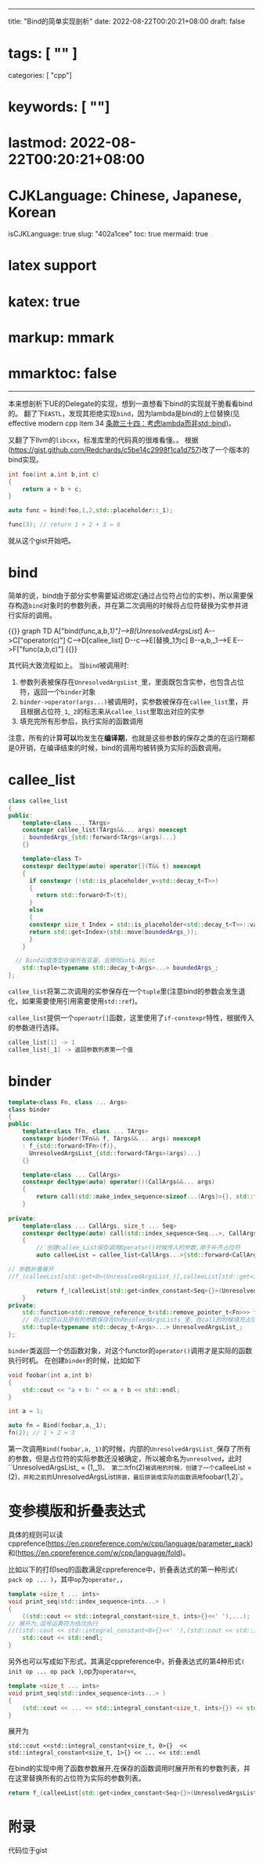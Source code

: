 
---
title: "Bind的简单实现剖析"
date: 2022-08-22T00:20:21+08:00
draft: false
# tags: [ "" ]
categories: [ "cpp"]
# keywords: [ ""]
# lastmod: 2022-08-22T00:20:21+08:00
# CJKLanguage: Chinese, Japanese, Korean
isCJKLanguage: true
slug: "402a1cee"
toc: true
mermaid: true
# latex support
# katex: true
# markup: mmark
# mmarktoc: false 
---

本来想剖析下UE的Delegate的实现，想到一直想看下bind的实现就干脆看看bind的。
翻了下`EASTL`，发现其拒绝实现`bind`，因为lambda是bind的上位替换(见effective modern cpp item 34 [条款三十四：考虑lambda而非std::bind](https://github.com/CnTransGroup/EffectiveModernCppChinese/blob/master/src/6.LambdaExpressions/item34.md))。

又翻了下llvm的`libcxx`，标准库里的代码真的很难看懂。。
根据(https://gist.github.com/Redchards/c5be14c2998f1ca1d757)改了一个版本的bind实现。

```cpp
int foo(int a,int b,int c)
{
    return a + b + c;
}

auto func = bind(foo,1,2,std::placeholder::_1);

func(3); // return 1 + 2 + 3 = 6
```

就从这个gist开始吧。

# bind

简单的说，bind由于部分实参需要延迟绑定(通过占位符占位的实参)，所以需要保存构造`bind`对象时的参数列表，并在第二次调用的时候将占位符替换为实参并进行实际的调用。

{{<mermaid>}}
graph TD
A["bind(func,a,b,_1)"]-->B[UnresolvedArgsList_]
A-->C["operator(c)"]
C-->D[callee_list]
D--c-->E[替换_1为c]
B--a,b,_1-->E
E-->F["func(a,b,c)"]
{{</mermaid>}}

其代码大致流程如上。
当`bind`被调用时:

1. 参数列表被保存在`UnresolvedArgsList_`里，里面既包含实参，也包含占位符，返回一个`binder`对象
2. `binder->operator(args...)`被调用时，实参数被保存在`callee_list`里，并且根据占位符`_1`,`_2`的标志来从`callee_list`里取出对应的实参
3. 填充完所有形参后，执行实际的函数调用

注意，所有的计算**可以**均发生在**编译期**，也就是这些参数的保存之类的在运行期都是0开销，在编译结束的时候，bind的调用均被转换为实际的函数调用。

# callee_list

```cpp
class callee_list
{
public:
	template<class ... TArgs>
	constexpr callee_list(TArgs&&... args) noexcept
	: boundedArgs_{std::forward<TArgs>(args)...}
	{}

	template<class T>
	constexpr decltype(auto) operator[](T&& t) noexcept
	{
	  if constexpr (!std::is_placeholder_v<std::decay_t<T>>)
	  {
	  	return std::forward<T>(t);
	  }
	  else
	  {
	  constexpr size_t Index = std::is_placeholder<std::decay_t<T>>::value - 1;
	  return std::get<Index>(std::move(boundedArgs_));
	  }
	}

  // Bind以值类型存储所有变量，会擦除int& 到int
	std::tuple<typename std::decay_t<Args>...> boundedArgs_;	
};
```

`callee_list`将第二次调用的实参保存在一个`tuple`里(注意bind的参数会发生退化，如果需要使用引用需要使用`std::ref`)。

`callee_list`提供一个`operaotr[]`函数，这里使用了`if-constexpr`特性，根据传入的参数进行选择。

```c
callee_list[1] -> 1
callee_list[_1] -> 返回参数列表第一个值
```

# binder

```cpp
template<class Fn, class ... Args>
class binder
{
public:
	template<class TFn, class ... TArgs>
	constexpr binder(TFn&& f, TArgs&&... args) noexcept 
	: f_{std::forward<TFn>(f)},
	  UnresolvedArgsList_{std::forward<TArgs>(args)...}
	{}

	template<class ... CallArgs>
	constexpr decltype(auto) operator()(CallArgs&&... args) 
	{
		return call(std::make_index_sequence<sizeof...(Args)>{}, std::forward<CallArgs>(args)...);
	}
	
private:
	template<class ... CallArgs, size_t ... Seq>
	constexpr decltype(auto) call(std::index_sequence<Seq...>, CallArgs&&... args) 
	{
		// 创建callee_List保存调用Operator()时候传入的参数,用于补齐占位符
		auto calleeList = callee_list<CallArgs...>{std::forward<CallArgs>(args)...};

// 参数折叠展开 
//f_(calleeList[std::get<0>(UnresolvedArgsList_)],calleeList[std::get<1>(UnresolvedArgsList_)],calleeList[std::get<2>(UnresolvedArgsList_)],....)

		return f_(calleeList[std::get<index_constant<Seq>{}>(UnresolvedArgsList_)]...);
	}
private:
	std::function<std::remove_reference_t<std::remove_pointer_t<Fn>>> f_;
	// 将占位符以及原有的参数保存在UnResolvedArgsLists_里，在call的时候填充占位符
	std::tuple<typename std::decay_t<Args>...> UnresolvedArgsList_;
};
```

`binder`类返回一个仿函数对象，对这个functor的`operator()`调用才是实际的函数执行时机。
在创建`binder`的时候，比如如下

```cpp
void foobar(int a,int b)
{
    std::cout << "a + b: " << a + b << std::endl;
}

int a = 1;

auto fn = Bind(foobar,a,_1);
fn(2); // 1 + 2 = 3
```

第一次调用`Bind(foobar,a,_1)`的时候，内部的`UnresolvedArgsList_`保存了所有的参数，但是占位符的实际参数还没被确定，所以被命名为`unresolved`，此时``UnresolvedArgsList_ = (1,_1)`。
第二次`fn(2)`被调用的时候，创建了一个`calleeList = (2)`，并和之前的`UnresolvedArgsList`拼装，最后拼装成实际的函数调用`foobar(1,2)`。

# 变参模版和折叠表达式

具体的规则可以读cpprefence(https://en.cppreference.com/w/cpp/language/parameter_pack)和(https://en.cppreference.com/w/cpp/language/fold)。

比如以下的打印seq的函数满足cppreference中，折叠表达式的第一种形式`( pack op ... )`，其中`op`为`operator,`，
```cpp
template <size_t ... ints>
void print_seq(std::index_sequence<ints...> )
{
    ((std::cout << std::integral_constant<size_t, ints>{}<<' '),...);
// 展开为,逗号运算符为依次执行
//((std::cout << std::integral_constant<0>{}<<' '),(std::cout << std::integral_constant<1>{}<<' '))
    std::cout << std::endl;
}
```

另外也可以写成如下形式，其满足cppreference中，折叠表达式的第4种形式`( init op ... op pack )`,op为`operator<<`,
```cpp
template <size_t ... ints>
void print_seq(std::index_sequence<ints...> )
{
    (std::cout << ... << std::integral_constant<size_t, ints>{}) << std::endl;
}
```
展开为

```
std::cout <<std::integral_constant<size_t, 0>{}  << std::integral_constant<size_t, 1>{} << ... << std::endl
```

在bind的实现中用了函数参数展开,在保存的函数调用时展开所有的参数列表，并在这里替换所有的占位符为实际的参数列表。

```cpp
return f_(calleeList[std::get<index_constant<Seq>{}>(UnresolvedArgsList_)]...);
```

# 附录

代码位于gist
<script src="https://gist.github.com/BlurryLight/17c99bb9d6e02dab2f4865b5204d24a3.js"></script>